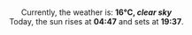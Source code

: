 <p  align="center"><br/>Currently, the weather is: <b> 16°C, <i>clear sky</i></b></br>Today, the sun rises at <b>04:47</b> and sets at <b>19:37</b>.</p>